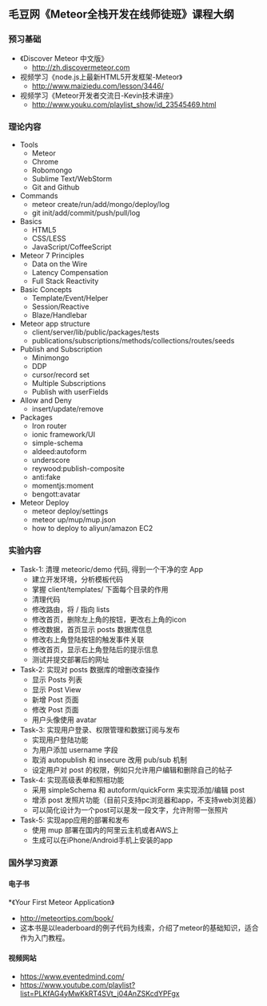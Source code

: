 ## 毛豆网《Meteor全栈开发在线师徒班》课程大纲

### 预习基础
* 《Discover Meteor 中文版》
  - http://zh.discovermeteor.com
* 视频学习《node.js上最新HTML5开发框架-Meteor》
  - http://www.maiziedu.com/lesson/3446/
* 视频学习《Meteor开发者交流日-Kevin技术讲座》
  - http://www.youku.com/playlist_show/id_23545469.html
  
### 理论内容
* Tools
  - Meteor
  - Chrome
  - Robomongo
  - Sublime Text/WebStorm
  - Git and Github
* Commands
  - meteor create/run/add/mongo/deploy/log
  - git init/add/commit/push/pull/log
* Basics
  - HTML5
  - CSS/LESS
  - JavaScript/CoffeeScript
* Meteor 7 Principles
  - Data on the Wire
  - Latency Compensation
  - Full Stack Reactivity
* Basic Concepts
  - Template/Event/Helper
  - Session/Reactive
  - Blaze/Handlebar
* Meteor app structure
  - client/server/lib/public/packages/tests
  - publications/subscriptions/methods/collections/routes/seeds
* Publish and Subscription
  - Minimongo
  - DDP
  - cursor/record set
  - Multiple Subscriptions 
  - Publish with userFields
* Allow and Deny
  - insert/update/remove
* Packages
  - Iron router
  - ionic framework/UI 
  - simple-schema
  - aldeed:autoform
  - underscore
  - reywood:publish-composite
  - anti:fake
  - momentjs:moment
  - bengott:avatar
* Meteor Deploy
  - meteor deploy/settings
  - meteor up/mup/mup.json
  - how to deploy to aliyun/amazon EC2

### 实验内容
* Task-1: 清理 meteoric/demo 代码, 得到一个干净的空 App
  - 建立开发环境，分析模板代码
  - 掌握 client/templates/ 下面每个目录的作用
  - 清理代码
  - 修改路由，将 / 指向 lists
  - 修改首页，删除左上角的按钮，更改右上角的icon
  - 修改数据，首页显示 posts 数据库信息
  - 修改右上角登陆按钮的触发事件关联
  - 修改首页，显示右上角登陆后的提示信息
  - 测试并提交部署后的网址
* Task-2: 实现对 posts 数据库的增删改查操作
  - 显示 Posts 列表
  - 显示 Post View
  - 新增 Post 页面
  - 修改 Post 页面
  - 用户头像使用 avatar
* Task-3: 实现用户登录、权限管理和数据订阅与发布
  - 实现用户登陆功能
  - 为用户添加 username 字段
  - 取消 autopublish 和 insecure 改用 pub/sub 机制
  - 设定用户对 post 的权限，例如只允许用户编辑和删除自己的帖子
* Task-4: 实现高级表单和照相功能
  - 采用 simpleSchema 和 autoform/quickForm 来实现添加/编辑 post
  - 增添 post 发照片功能（目前只支持pc浏览器和app，不支持web浏览器）
  - 可以简化设计为一个post可以是发一段文字，允许附带一张照片
* Task-5: 实现app应用的部署和发布
  - 使用 mup 部署在国内的阿里云主机或者AWS上
  - 生成可以在iPhone/Android手机上安装的app

### 国外学习资源
#### 电子书
*《Your First Meteor Application》
  - http://meteortips.com/book/
  - 这本书是以leaderboard的例子代码为线索，介绍了meteor的基础知识，适合作为入门教程。

#### 视频网站
* https://www.eventedmind.com/
* https://www.youtube.com/playlist?list=PLKfAG4yMwKkRT4SVt_j04AnZSKcdYPFgx
